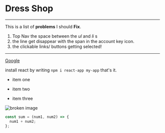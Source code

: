 <!-- Learn How to create a markdown file -->

<!-- Headings -->
# Dress Shop

<!-- Horizontal Line using 3 underscore -->
___
<!-- strong text -->

This is a list of **problems** I should **Fix**.
<!-- italic Text -->
<!-- ol list -->
1. Top Nav the space between the _ul_ and _li_ s
2. the line get disappear with the span in the account key icon.
3. the clickable links/ buttons getting selected!




<!-- Horizontal line using 3 scores  -->

---

<!-- Links -->

[Google](https://google.com)


<!-- code  -->

install react by writing `npm i react-app my-app` that's it.

<!-- ul list  -->

- item one

- item two

* item three

<!-- insert image -->

![broken image](https://www.markdownguide.org/assets/images/markdown-guide-og.jpg)

```js
const sum = (num1, num2) => {
  num1 + num2;
};
```
